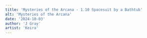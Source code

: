 ```yaml
---
title: 'Mysteries of the Arcana - 1.10 Spacesuit by a Bathtub'
alt: 'Mysteries of the Arcana'
date: '2024-10-03'
author: 'J Gray'
artist: 'Keira'
---
```

